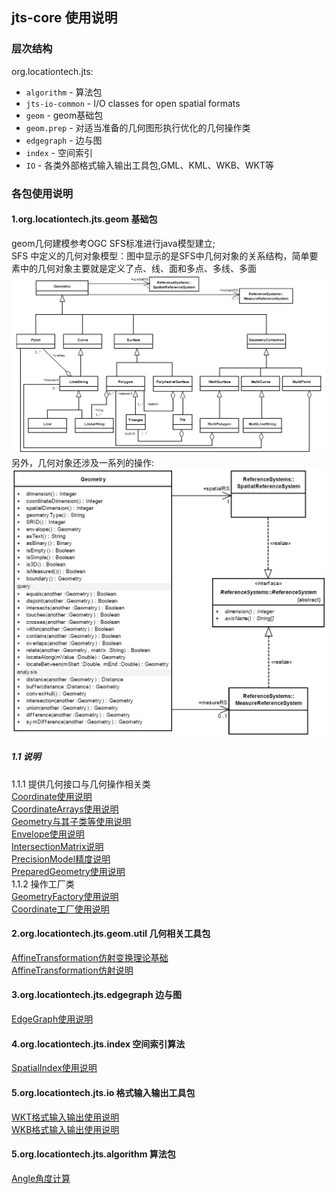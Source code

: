 ## jts-core 使用说明

### 层次结构

org.locationtech.jts:

- `algorithm` - 算法包
- `jts-io-common` - I/O classes for open spatial formats
- `geom` - geom基础包
- `geom.prep` - 对适当准备的几何图形执行优化的几何操作类
- `edgegraph` - 边与图
- `index` - 空间索引
- `IO` - 各类外部格式输入输出工具包,GML、KML、WKB、WKT等

### 各包使用说明

#### 1.org.locationtech.jts.geom 基础包
geom几何建模参考OGC SFS标准进行java模型建立;<br>
SFS 中定义的几何对象模型：图中显示的是SFS中几何对象的关系结构，简单要素中的几何对象主要就是定义了点、线、面和多点、多线、多面<br>
![sfs几何建模](../statics/geo/sfs-geometry.jpg)<br>
另外，几何对象还涉及一系列的操作:<br>
![sfs几何建模操作](../statics/geo/sfs-geometry-method.jpg)

##### 1.1 说明
1.1.1 提供几何接口与几何操作相关类<br>
[Coordinate使用说明](geom/coordinate.md)<br>
[CoordinateArrays使用说明](geom/coordinate_arrays.md)<br>
[Geometry与其子类等使用说明](geom/geometry.md)<br>
[Envelope使用说明](geom/envelope.md)<br>
[IntersectionMatrix说明](geom/DE-9IM.md)<br>
[PrecisionModel精度说明](geom/precisionmodel.md)<br>
[PreparedGeometry使用说明](geom/prepare-geometry.md)<br>
1.1.2 操作工厂类<br>
[GeometryFactory使用说明](geom/geometry_factory.md)<br>
[Coordinate工厂使用说明](geom/coordinate-array-sequence-impl.md)<br>

#### 2.org.locationtech.jts.geom.util 几何相关工具包
[AffineTransformation仿射变换理论基础](geom/affineTransformation_desc.md)<br>
[AffineTransformation仿射说明](geom/affinetransformation.md)<br>

#### 3.org.locationtech.jts.edgegraph 边与图
[EdgeGraph使用说明](edgegraph/edgegraph.md)<br>

#### 4.org.locationtech.jts.index 空间索引算法
[SpatialIndex使用说明](index/index.md)<br>

#### 5.org.locationtech.jts.io 格式输入输出工具包
[WKT格式输入输出使用说明](io/wkt.md)<br>
[WKB格式输入输出使用说明](io/wkb.md)<br>
#### 5.org.locationtech.jts.algorithm 算法包
[Angle角度计算](algorithm/angle.md)<br>